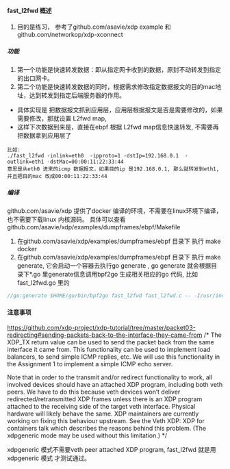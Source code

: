 #### fast_l2fwd 概述
1. 目的是练习， 参考了github.com/asavie/xdp  example 和 github.com/networkop/xdp-xconnect
##### 功能
 1. 第一个功能是快速转发数据：即从指定网卡收到的数据，原封不动转发到指定的出口网卡。
 2. 第二个功能是快速转发数据的同时，根据需求修改指定数据报文的目的mac地址，达到转发到指定后端服务器的作用。
   + 具体实现是 把数据报文抓到应用层，应用层根据报文是否是需要修改的，如果需要修改，那就设置 L2fwd map, 
   + 这样下次数据到来是，直接在ebpf 根据 L2fwd map信息快速转发, 不需要再把数据拿到应用层了
  ```
  比如:
  ./fast_l2fwd -inlink=eth0  -ipproto=1 -dstIp=192.168.0.1  -outlink=eth1 -dstMac=00:00:11:22:33:44
  意思是从eth0 进来的icmp 数据报文，如果目的ip 是192.168.0.1, 那么就转发到eth1, 并且把目的mac 改成00:00:11:22:33:44
  ```
##### 编译
github.com/asavie/xdp 提供了docker 编译的环境，不需要在linux环境下编译，也不需要下载linux 内核源码。
 具体可以查看 github.com/asavie/xdp/examples/dumpframes/ebpf/Makefile
 1. 在github.com/asavie/xdp/examples/dumpframes/ebpf 目录下 执行 make docker
 2. 在github.com/asavie/xdp/examples/dumpframes/ebpf 目录下 执行 make generate, 它会启动一个容器去执行go generate , go generate 就会根据目录下*.go 里generate信息调用bpf2go 生成相关相应的go 代码, 比如fast_l2fwd.go 里的 
   ```go
   //go:generate $HOME/go/bin/bpf2go fast_l2fwd fast_l2fwd.c -- -I/usr/include/ -I./include -nostdinc -O3
   ```

#### 注意事项
https://github.com/xdp-project/xdp-tutorial/tree/master/packet03-redirecting#sending-packets-back-to-the-interface-they-came-from
/*
The XDP_TX return value can be used to send the packet back from the same interface it came from. 
This functionality can be used to implement load balancers, to send simple ICMP replies, 
etc. We will use this functionality in the Assignment 1 to implement a simple ICMP echo server.

Note that in order to the transmit and/or redirect functionality to work, 
all involved devices should have an attached XDP program, including both veth peers. 
We have to do this because veth devices won’t deliver redirected/retransmitted XDP frames 
unless there is an XDP program attached to the receiving side of the target veth interface.
Physical hardware will likely behave the same. XDP maintainers are currently working on fixing this behaviour upstream.
See the Veth XDP: XDP for containers talk which describes the reasons behind this problem. 
(The xdpgeneric mode may be used without this limitation.)
*/

xdpgeneric 模式不需要veth peer attached XDP program, fast_l2fwd 就是用xdpgeneric 模式 才测试通过。
